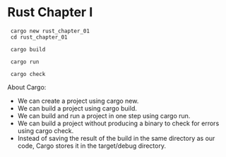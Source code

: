 # Rust Chapter I

```shell
 cargo new rust_chapter_01
 cd rust_chapter_01
```

```shell
 cargo build
```

```shell
 cargo run
```

```shell
 cargo check
```

About Cargo:

- We can create a project using cargo new.
- We can build a project using cargo build.
- We can build and run a project in one step using cargo run.
- We can build a project without producing a binary to check for errors using cargo check.
- Instead of saving the result of the build in the same directory as our code, Cargo stores it in the target/debug directory.
